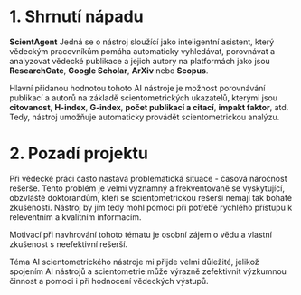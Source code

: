 # 1. Shrnutí nápadu
**ScientAgent**
Jedná se o nástroj sloužící jako inteligentní asistent, který vědeckým pracovníkům pomáha automaticky vyhledávat, porovnávat a analyzovat vědecké publikace a jejich autory na platformách jako jsou **ResearchGate**, **Google Scholar**, **ArXiv** nebo **Scopus**.


Hlavní přidanou hodnotou tohoto AI nástroje je možnost porovnávání publikací a autorů na základě scientometrických ukazatelů, kterými jsou **citovanost**, **H-index**, **G-index**, **počet publikací a citací**, **impakt faktor**, atd. Tedy, nástroj umožňuje automaticky provádět scientometrickou analýzu.


# 2. Pozadí projektu
Při vědecké práci často nastává problematická situace - časová náročnost rešerše.
Tento problém je velmi významný a frekventovaně se vyskytující, obzvláště doktorandům, kteří se scientometrickou rešerší nemají tak bohaté zkušenosti. Nástroj by jim tedy mohl pomoci při potřebě rychlého přístupu k releventním a kvalitním informacím.


Motivací při navhrování tohoto tématu je osobní zájem o vědu a vlastní zkušenost s neefektivní rešerší.


Téma AI scientometrického nástroje mi přijde velmi důležité, jelikož spojením AI nástrojů a scientometrie může výrazně zefektivnit výzkumnou činnost a pomoci i při hodnocení vědeckých výstupů. 
